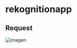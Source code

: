 # rekognitionapp
## Request

![imagen](https://user-images.githubusercontent.com/65027652/205520583-10847d22-4ecf-4ca7-9292-8de2b497d769.png)
